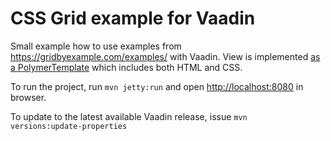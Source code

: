 # CSS Grid example for Vaadin

Small example how to use examples from https://gridbyexample.com/examples/ with Vaadin.
View is implemented [as a PolymerTemplate](https://github.com/samie/cssgridlayout/blob/master/src/main/webapp/frontend/main-view.html) which includes both HTML and CSS.

To run the project, run `mvn jetty:run` and open [http://localhost:8080](http://localhost:8080) in browser.

To update to the latest available Vaadin release, issue `mvn 
versions:update-properties`
